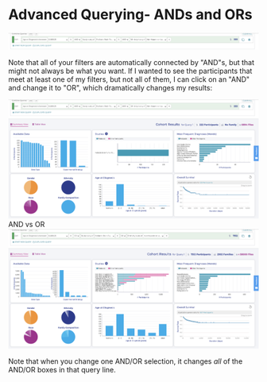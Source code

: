 Advanced Querying- ANDs and ORs
===============================

![**Multiple Filters**](../images/KidsFirstPortal_20.png)

Note that all of your filters are automatically connected by "AND"s,
but that might not always be what you want. If I wanted to see the
participants that meet at least one of my filters, but not all of them,
I can click on an "AND" and change it to "OR", which dramatically
changes my results:

![pic1](../images/KidsFirstPortal_21.png) AND vs OR
![pic2](../images/KidsFirstPortal_22.png)

Note that when you change one AND/OR selection, it changes *all* of the
AND/OR boxes in that query line.

